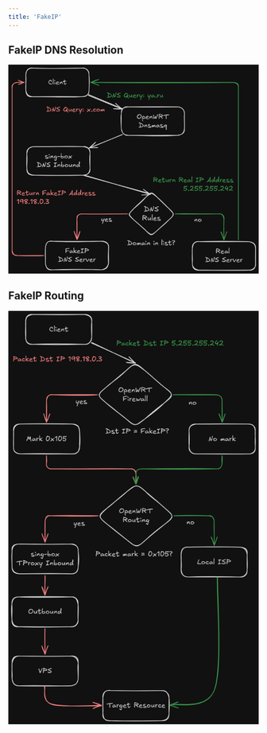 ```yaml
---
title: 'FakeIP'
---
```


## FakeIP DNS Resolution
![FakeIP DNS Resolution](fakeip-dns-resolution.png)

## FakeIP Routing
![FakeIP Routing](fakeip-routing.png)